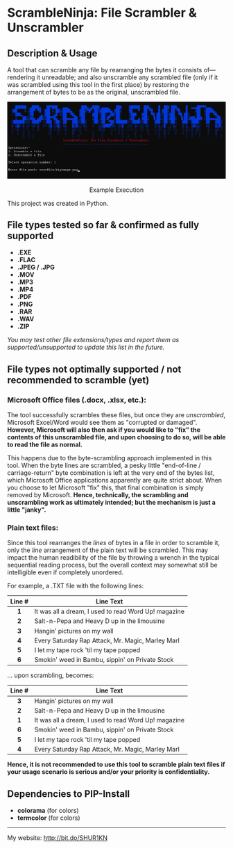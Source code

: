 ﻿# ScrambleNinja: File Scrambler & Unscrambler

## Description & Usage
A tool that can scramble any file by rearranging the bytes it consists of—rendering it unreadable; and also unscramble any scrambled file (only if it was scrambled using this tool in the first place) by restoring the arrangement of bytes to be as the original, unscrambled file.

<div align="center">
<img src="https://github.com/SHUR1K-N/ScrambleNinja-File-Scrambler/blob/master/Images/Example.png" >
<p>Example Execution</p>
</div>

This project was created in Python.

## File types tested so far & confirmed as fully supported
- **.EXE**
- **.FLAC**
- **.JPEG / .JPG**
- **.MOV**
- **.MP3**
- **.MP4**
- **.PDF**
- **.PNG**
- **.RAR**
- **.WAV**
- **.ZIP**

*You may test other file extensions/types and report them as supported/unsupported to update this list in the future.*

## File types not optimally supported / not recommended to scramble (yet)
### Microsoft Office files (.docx, .xlsx, etc.):
The tool successfully scrambles these files, but once they are *unscrambled*, Microsoft Excel/Word would see them as "corrupted or damaged". **However, Microsoft will also then ask if you would like to "fix" the contents of this unscrambled file, and upon choosing to do so, will be able to read the file as normal.**

This happens due to the byte-scrambling approach implemented in this tool. When the byte lines are scrambled, a pesky little "end-of-line / carriage-return" byte combination is left at the very end of the bytes list, which Microsoft Office applications apparently are quite strict about. When you choose to let Microsoft "fix" this, that final combination is simply removed by Microsoft. **Hence, technically, the scrambling and unscrambling work as ultimately intended; but the mechanism is just a little "janky".**

### Plain text files:
Since this tool rearranges the *lines* of bytes in a file in order to scramble it, only the *line* arrangement of the plain text will be scrambled. This may impact the human readibility of the file by throwing a wrench in the typical sequential reading process, but the overall context may somewhat still be intelligible even if completely unordered.

For example, a .TXT file with the following lines:

<div align="center">

|Line #|Line Text                                            |
|:----:|-----------------------------------------------------|
|**1** |It was all a dream, I used to read Word Up! magazine |
|**2** |Salt-n-Pepa and Heavy D up in the limousine          |
|**3** |Hangin' pictures on my wall                          |
|**4** |Every Saturday Rap Attack, Mr. Magic, Marley Marl    |
|**5** |I let my tape rock 'til my tape popped               |
|**6** |Smokin' weed in Bambu, sippin' on Private Stock      |

</div> 

... upon scrambling, becomes:

<div align="center">

|Line #|Line Text                                            |
|:----:|-----------------------------------------------------|
|**3** |Hangin' pictures on my wall                          |
|**2** |Salt-n-Pepa and Heavy D up in the limousine          |
|**1** |It was all a dream, I used to read Word Up! magazine |
|**6** |Smokin' weed in Bambu, sippin' on Private Stock      |
|**5** |I let my tape rock 'til my tape popped               |
|**4** |Every Saturday Rap Attack, Mr. Magic, Marley Marl    |

</div> 

**Hence, it is not recommended to use this tool to scramble plain text files if your usage scenario is serious and/or your priority is confidentiality.**

## Dependencies to PIP-Install
- **colorama** (for colors)
- **termcolor** (for colors)

------------

My website: http://bit.do/SHUR1KN
